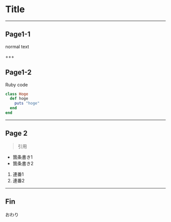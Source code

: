 # Title

---
## Page1-1

normal text

+++

## Page1-2

Ruby code

```ruby
class Hoge
  def hoge
    puts "hoge"
  end
end
```

---

## Page 2

>引用

* 箇条書き1
* 箇条書き2

1. 連番1
1. 連番2

---

## Fin

おわり
